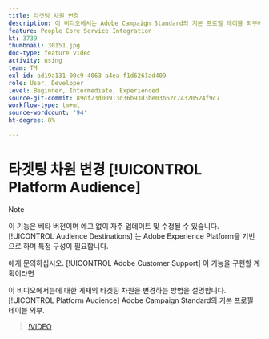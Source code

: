 ```yaml
---
title: 타겟팅 차원 변경
description: 이 비디오에서는 Adobe Campaign Standard의 기본 프로필 테이블 외부에 있는 Platform 대상에 대한 게재 타깃팅 차원을 변경하는 방법을 설명합니다.
feature: People Core Service Integration
kt: 3739
thumbnail: 30151.jpg
doc-type: feature video
activity: using
team: TM
exl-id: ad19a131-00c9-4063-a4ea-f1d6261ad409
role: User, Developer
level: Beginner, Intermediate, Experienced
source-git-commit: 89df23d00913d36b93d3be03b62c74320524f9c7
workflow-type: tm+mt
source-wordcount: '94'
ht-degree: 8%

---
```


# 타겟팅 차원 변경 [!UICONTROL Platform Audience]

>[!NOTE]
>
>이 기능은 베타 버전이며 예고 없이 자주 업데이트 및 수정될 수 있습니다. [!UICONTROL Audience Destinations] 는 Adobe Experience Platform을 기반으로 하며 특정 구성이 필요합니다.
>
>에게 문의하십시오. [!UICONTROL Adobe Customer Support] 이 기능을 구현할 계획이라면

이 비디오에서는에 대한 게재의 타겟팅 차원을 변경하는 방법을 설명합니다. [!UICONTROL Platform Audience] Adobe Campaign Standard의 기본 프로필 테이블 외부.

>[!VIDEO](https://video.tv.adobe.com/v/30151?quality=12&learn=on)
